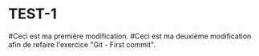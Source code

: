 # TEST-1
#Ceci est ma première modification.
#Ceci est ma deuxième modification afin de refaire l'exercice "Git - First commit".